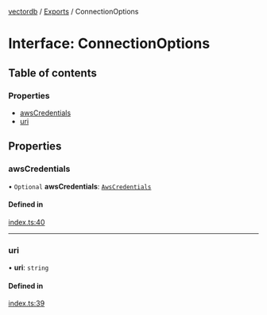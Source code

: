 [vectordb](../README.md) / [Exports](../modules.md) / ConnectionOptions

# Interface: ConnectionOptions

## Table of contents

### Properties

- [awsCredentials](ConnectionOptions.md#awscredentials)
- [uri](ConnectionOptions.md#uri)

## Properties

### awsCredentials

• `Optional` **awsCredentials**: [`AwsCredentials`](AwsCredentials.md)

#### Defined in

[index.ts:40](https://github.com/lancedb/lancedb/blob/b1eeb90/node/src/index.ts#L40)

___

### uri

• **uri**: `string`

#### Defined in

[index.ts:39](https://github.com/lancedb/lancedb/blob/b1eeb90/node/src/index.ts#L39)
